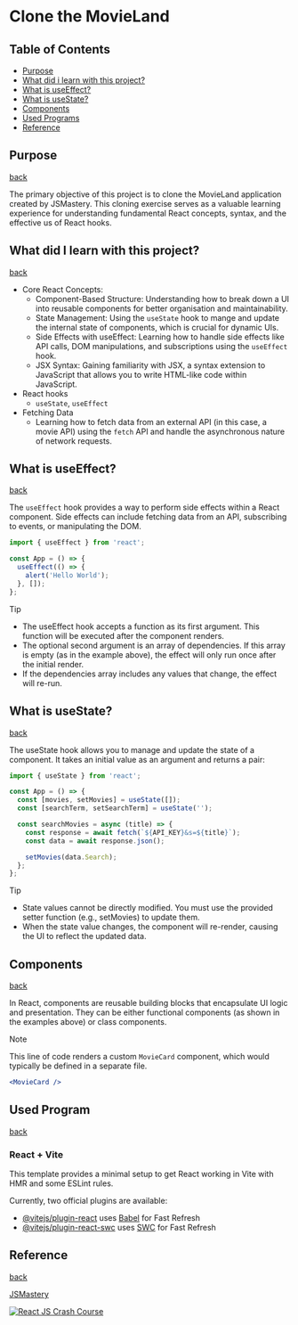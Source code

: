 # Clone the MovieLand

## Table of Contents

- [Purpose](#purpose)
- [What did i learn with this project?](#what-did-i-learn-with-this-project)
- [What is useEffect?](#what-is-useeffect)
- [What is useState?](#what-is-usestate)
- [Components](#components)
- [Used Programs](#used-program)
- [Reference](#reference)

## Purpose

[back](#table-of-contents)<br>

The primary objective of this project is to clone the MovieLand application created by JSMastery. This cloning exercise serves as a valuable learning experience for understanding fundamental React concepts, syntax, and the effective us of React hooks.

## What did I learn with this project?

[back](#table-of-contents)<br>

- Core React Concepts:
  - Component-Based Structure: Understanding how to break down a UI into reusable components for better organisation and maintainability.
  - State Management: Using the `useState` hook to mange and update the internal state of components, which is crucial for dynamic UIs.
  - Side Effects with useEffect: Learning how to handle side effects like API calls, DOM manipulations, and subscriptions using the `useEffect` hook.
  - JSX Syntax: Gaining familiarity with JSX, a syntax extension to JavaScript that allows you to write HTML-like code within JavaScript.
- React hooks
  - `useState`, `useEffect`
- Fetching Data
  - Learning how to fetch data from an external API (in this case, a movie API) using the `fetch` API and handle the asynchronous nature of network requests.

## What is useEffect?

[back](#table-of-contents)<br>

The `useEffect` hook provides a way to perform side effects within a React component. Side effects can include fetching data from an API, subscribing to events, or manipulating the DOM.

```jsx
import { useEffect } from 'react';

const App = () => {
  useEffect(() => {
    alert('Hello World');
  }, []);
};
```

> [!TIP]
>
> - The useEffect hook accepts a function as its first argument. This function will be executed after the component renders.
> - The optional second argument is an array of dependencies. If this array is empty (as in the example above), the effect will only run once after the initial render.
> - If the dependencies array includes any values that change, the effect will re-run.

## What is useState?

[back](#table-of-contents)<br>

The useState hook allows you to manage and update the state of a component. It takes an initial value as an argument and returns a pair:

```jsx
import { useState } from 'react';

const App = () => {
  const [movies, setMovies] = useState([]);
  const [searchTerm, setSearchTerm] = useState('');

  const searchMovies = async (title) => {
    const response = await fetch(`${API_KEY}&s=${title}`);
    const data = await response.json();

    setMovies(data.Search);
  };
};
```

> [!TIP]
>
> - State values cannot be directly modified. You must use the provided setter function (e.g., setMovies) to update them.
> - When the state value changes, the component will re-render, causing the UI to reflect the updated data.

## Components

[back](#table-of-contents)<br>

In React, components are reusable building blocks that encapsulate UI logic and presentation. They can be either functional components (as shown in the examples above) or class components.

> [!NOTE]
> This line of code renders a custom `MovieCard` component, which would typically be defined in a separate file.

```jsx
<MovieCard />
```

## Used Program

[back](#table-of-contents)<br>

### React + Vite

This template provides a minimal setup to get React working in Vite with HMR and some ESLint rules.

Currently, two official plugins are available:

- [@vitejs/plugin-react](https://github.com/vitejs/vite-plugin-react/blob/main/packages/plugin-react/README.md) uses [Babel](https://babeljs.io/) for Fast Refresh
- [@vitejs/plugin-react-swc](https://github.com/vitejs/vite-plugin-react-swc) uses [SWC](https://swc.rs/) for Fast Refresh

## Reference

[back](#table-of-contents)<br>

[JSMastery](https://www.jsmastery.pro)

<a href="https://www.youtube.com/watch?v=b9eMGE7QtTk">
<img src="https://i.ytimg.com/vi/b9eMGE7QtTk/hqdefault.jpg?sqp=-oaymwEjCNACELwBSFryq4qpAxUIARUAAAAAGAElAADIQj0AgKJDeAE=&rs=AOn4CLBUcwkw56zQweD5FMcIeRDWLKpqgQ" alt="React JS Crash Course"></a>
